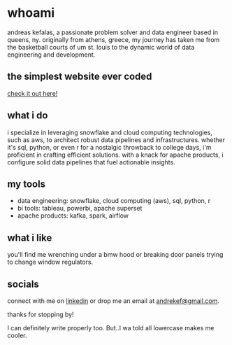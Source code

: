 # whoami

andreas kefalas, a passionate problem solver and data engineer based in queens, ny. originally from athens, greece, my journey has taken me from the basketball courts of um st. louis to the dynamic world of data engineering and development.

## the simplest website ever coded
[check it out here!](https://andrekef.github.io/not_a_fancy_website/)

## what i do
i specialize in leveraging snowflake and cloud computing technologies, such as aws, to architect robust data pipelines and infrastructures. whether it's sql, python, or even r for a nostalgic throwback to college days, i'm proficient in crafting efficient solutions. with a knack for apache products, i configure solid data pipelines that fuel actionable insights.

## my tools
- data engineering: snowflake, cloud computing (aws), sql, python, r
- bi tools: tableau, powerbi, apache superset
- apache products: kafka, spark, airflow

## what i like
you'll find me wrenching under a bmw hood or breaking door panels trying to change window regulators.

## socials
connect with me on [linkedin](https://www.linkedin.com/in/andreas-kefalas-553a70a3/) or drop me an email at andrekef@gmail.com.

thanks for stopping by!

I can definitely write properly too. But..I wa told all lowercase makes me cooler.
